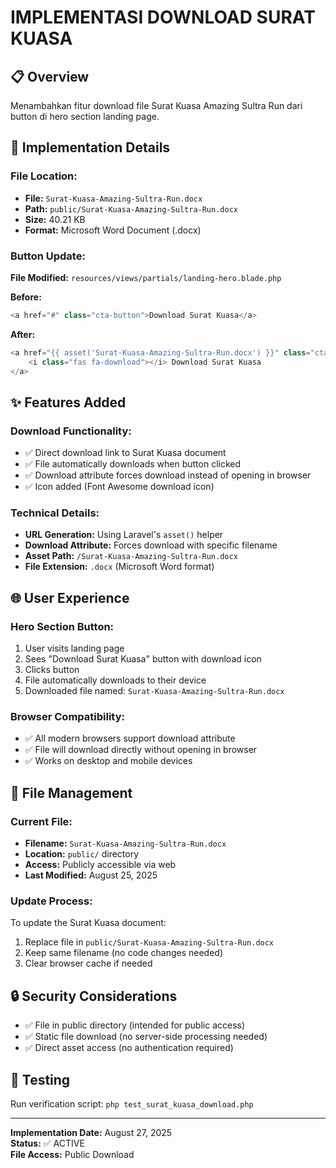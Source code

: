 # IMPLEMENTASI DOWNLOAD SURAT KUASA

## 📋 **Overview**
Menambahkan fitur download file Surat Kuasa Amazing Sultra Run dari button di hero section landing page.

## 🔧 **Implementation Details**

### **File Location:**
- **File:** `Surat-Kuasa-Amazing-Sultra-Run.docx`
- **Path:** `public/Surat-Kuasa-Amazing-Sultra-Run.docx`
- **Size:** 40.21 KB
- **Format:** Microsoft Word Document (.docx)

### **Button Update:**
**File Modified:** `resources/views/partials/landing-hero.blade.php`

**Before:**
```php
<a href="#" class="cta-button">Download Surat Kuasa</a>
```

**After:**
```php
<a href="{{ asset('Surat-Kuasa-Amazing-Sultra-Run.docx') }}" class="cta-button" download="Surat-Kuasa-Amazing-Sultra-Run.docx">
    <i class="fas fa-download"></i> Download Surat Kuasa
</a>
```

## ✨ **Features Added**

### **Download Functionality:**
- ✅ Direct download link to Surat Kuasa document
- ✅ File automatically downloads when button clicked
- ✅ Download attribute forces download instead of opening in browser
- ✅ Icon added (Font Awesome download icon)

### **Technical Details:**
- **URL Generation:** Using Laravel's `asset()` helper
- **Download Attribute:** Forces download with specific filename
- **Asset Path:** `/Surat-Kuasa-Amazing-Sultra-Run.docx`
- **File Extension:** `.docx` (Microsoft Word format)

## 🌐 **User Experience**

### **Hero Section Button:**
1. User visits landing page
2. Sees "Download Surat Kuasa" button with download icon
3. Clicks button
4. File automatically downloads to their device
5. Downloaded file named: `Surat-Kuasa-Amazing-Sultra-Run.docx`

### **Browser Compatibility:**
- ✅ All modern browsers support download attribute
- ✅ File will download directly without opening in browser
- ✅ Works on desktop and mobile devices

## 📁 **File Management**

### **Current File:**
- **Filename:** `Surat-Kuasa-Amazing-Sultra-Run.docx`
- **Location:** `public/` directory
- **Access:** Publicly accessible via web
- **Last Modified:** August 25, 2025

### **Update Process:**
To update the Surat Kuasa document:
1. Replace file in `public/Surat-Kuasa-Amazing-Sultra-Run.docx`
2. Keep same filename (no code changes needed)
3. Clear browser cache if needed

## 🔒 **Security Considerations**
- ✅ File in public directory (intended for public access)
- ✅ Static file download (no server-side processing needed)
- ✅ Direct asset access (no authentication required)

## 📝 **Testing**
Run verification script: `php test_surat_kuasa_download.php`

---
**Implementation Date:** August 27, 2025  
**Status:** ✅ ACTIVE  
**File Access:** Public Download
